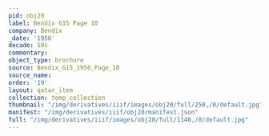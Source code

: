 ```yaml
---
pid: obj20
label: Bendix G15 Page 10
company: Bendix
_date: '1956'
decade: 50s
commentary:
object_type: brochure
source: Bendix_G15_1956_Page_10
source_name:
order: '19'
layout: qatar_item
collection: temp_collection
thumbnail: "/img/derivatives/iiif/images/obj20/full/250,/0/default.jpg"
manifest: "/img/derivatives/iiif/obj20/manifest.json"
full: "/img/derivatives/iiif/images/obj20/full/1140,/0/default.jpg"
---
```

